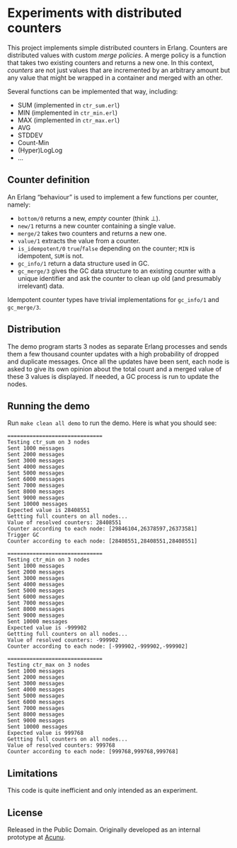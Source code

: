 Experiments with distributed counters
=====================================

This project implements simple distributed counters in Erlang.
Counters are distributed values with custom *merge policies*. A merge policy is a function that takes two existing counters and returns a new one.
In this context, *counters* are not just values that are incremented by an arbitrary amount but any value that might be wrapped in a container and merged with an other.

Several functions can be implemented that way, including:

* SUM (implemented in `ctr_sum.erl`)
* MIN (implemented in `ctr_min.erl`)
* MAX (implemented in `ctr_max.erl`)
* AVG
* STDDEV
* Count-Min
* (Hyper)LogLog
* …

Counter definition
------------------

An Erlang “behaviour” is used to implement a few functions per counter, namely:

* `bottom/0` returns a new, *empty* counter (think ⊥).
* `new/1` returns a new counter containing a single value.
* `merge/2` takes two counters and returns a new one.
* `value/1` extracts the value from a counter.
* `is_idempotent/0` `true`/`false` depending on the counter; `MIN` is idempotent, `SUM` is not.
* `gc_info/1` return a data structure used in GC.
* `gc_merge/3` gives the GC data structure to an existing counter with a unique identifier and ask the counter to clean up old (and presumably irrelevant) data.

Idempotent counter types have trivial implementations for `gc_info/1` and `gc_merge/3`.

Distribution
------------

The demo program starts 3 nodes as separate Erlang processes and sends them a few thousand counter updates with a high probability of dropped and duplicate messages. Once all the updates have been sent, each node is asked to give its own opinion about the total count and a merged value of these 3 values is displayed. If needed, a GC process is run to update the nodes.


Running the demo
----------------

Run `make clean all demo` to run the demo.
Here is what you should see:

    ==============================
    Testing ctr_sum on 3 nodes
    Sent 1000 messages
    Sent 2000 messages
    Sent 3000 messages
    Sent 4000 messages
    Sent 5000 messages
    Sent 6000 messages
    Sent 7000 messages
    Sent 8000 messages
    Sent 9000 messages
    Sent 10000 messages
    Expected value is 28408551
    Gettting full counters on all nodes...
    Value of resolved counters: 28408551
    Counter according to each node: [29846104,26378597,26373581]
    Trigger GC
    Counter according to each node: [28408551,28408551,28408551]
    
    ==============================
    Testing ctr_min on 3 nodes
    Sent 1000 messages
    Sent 2000 messages
    Sent 3000 messages
    Sent 4000 messages
    Sent 5000 messages
    Sent 6000 messages
    Sent 7000 messages
    Sent 8000 messages
    Sent 9000 messages
    Sent 10000 messages
    Expected value is -999902
    Gettting full counters on all nodes...
    Value of resolved counters: -999902
    Counter according to each node: [-999902,-999902,-999902]
    
    ==============================
    Testing ctr_max on 3 nodes
    Sent 1000 messages
    Sent 2000 messages
    Sent 3000 messages
    Sent 4000 messages
    Sent 5000 messages
    Sent 6000 messages
    Sent 7000 messages
    Sent 8000 messages
    Sent 9000 messages
    Sent 10000 messages
    Expected value is 999768
    Gettting full counters on all nodes...
    Value of resolved counters: 999768
    Counter according to each node: [999768,999768,999768]
    

Limitations
-----------

This code is quite inefficient and only intended as an experiment.

License
-------

Released in the Public Domain.
Originally developed as an internal prototype at [Acunu](http://acunu.com/).
